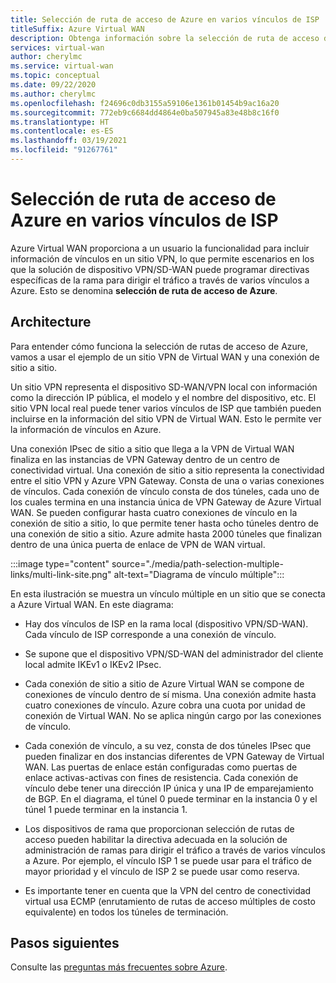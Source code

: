 ```yaml
---
title: Selección de ruta de acceso de Azure en varios vínculos de ISP
titleSuffix: Azure Virtual WAN
description: Obtenga información sobre la selección de ruta de acceso de Azure y Virtual WAN
services: virtual-wan
author: cherylmc
ms.service: virtual-wan
ms.topic: conceptual
ms.date: 09/22/2020
ms.author: cherylmc
ms.openlocfilehash: f24696c0db3155a59106e1361b01454b9ac16a20
ms.sourcegitcommit: 772eb9c6684dd4864e0ba507945a83e48b8c16f0
ms.translationtype: HT
ms.contentlocale: es-ES
ms.lasthandoff: 03/19/2021
ms.locfileid: "91267761"
---
```

# <a name="azure-path-selection-across-multiple-isp-links"></a>Selección de ruta de acceso de Azure en varios vínculos de ISP

Azure Virtual WAN proporciona a un usuario la funcionalidad para incluir información de vínculos en un sitio VPN, lo que permite escenarios en los que la solución de dispositivo VPN/SD-WAN puede programar directivas específicas de la rama para dirigir el tráfico a través de varios vínculos a Azure. Esto se denomina **selección de ruta de acceso de Azure**.

## <a name="architecture"></a>Architecture

Para entender cómo funciona la selección de rutas de acceso de Azure, vamos a usar el ejemplo de un sitio VPN de Virtual WAN y una conexión de sitio a sitio.

Un sitio VPN representa el dispositivo SD-WAN/VPN local con información como la dirección IP pública, el modelo y el nombre del dispositivo, etc. El sitio VPN local real puede tener varios vínculos de ISP que también pueden incluirse en la información del sitio VPN de Virtual WAN. Esto le permite ver la información de vínculos en Azure.

Una conexión IPsec de sitio a sitio que llega a la VPN de Virtual WAN finaliza en las instancias de VPN Gateway dentro de un centro de conectividad virtual. Una conexión de sitio a sitio representa la conectividad entre el sitio VPN y Azure VPN Gateway. Consta de una o varias conexiones de vínculos. Cada conexión de vínculo consta de dos túneles, cada uno de los cuales termina en una instancia única de VPN Gateway de Azure Virtual WAN. Se pueden configurar hasta cuatro conexiones de vínculo en la conexión de sitio a sitio, lo que permite tener hasta ocho túneles dentro de una conexión de sitio a sitio. Azure admite hasta 2000 túneles que finalizan dentro de una única puerta de enlace de VPN de WAN virtual.

:::image type="content" source="./media/path-selection-multiple-links/multi-link-site.png" alt-text="Diagrama de vínculo múltiple":::

En esta ilustración se muestra un vínculo múltiple en un sitio que se conecta a Azure Virtual WAN. En este diagrama:

* Hay dos vínculos de ISP en la rama local (dispositivo VPN/SD-WAN). Cada vínculo de ISP corresponde a una conexión de vínculo.

* Se supone que el dispositivo VPN/SD-WAN del administrador del cliente local admite IKEv1 o IKEv2 IPsec.

* Cada conexión de sitio a sitio de Azure Virtual WAN se compone de conexiones de vínculo dentro de sí misma. Una conexión admite hasta cuatro conexiones de vínculo. Azure cobra una cuota por unidad de conexión de Virtual WAN. No se aplica ningún cargo por las conexiones de vínculo.

* Cada conexión de vínculo, a su vez, consta de dos túneles IPsec que pueden finalizar en dos instancias diferentes de VPN Gateway de Virtual WAN. Las puertas de enlace están configuradas como puertas de enlace activas-activas con fines de resistencia. Cada conexión de vínculo debe tener una dirección IP única y una IP de emparejamiento de BGP. En el diagrama, el túnel 0 puede terminar en la instancia 0 y el túnel 1 puede terminar en la instancia 1.

* Los dispositivos de rama que proporcionan selección de rutas de acceso pueden habilitar la directiva adecuada en la solución de administración de ramas para dirigir el tráfico a través de varios vínculos a Azure. Por ejemplo, el vínculo ISP 1 se puede usar para el tráfico de mayor prioridad y el vínculo de ISP 2 se puede usar como reserva.

* Es importante tener en cuenta que la VPN del centro de conectividad virtual usa ECMP (enrutamiento de rutas de acceso múltiples de costo equivalente) en todos los túneles de terminación.

## <a name="next-steps"></a>Pasos siguientes

Consulte las [preguntas más frecuentes sobre Azure](virtual-wan-faq.md).
